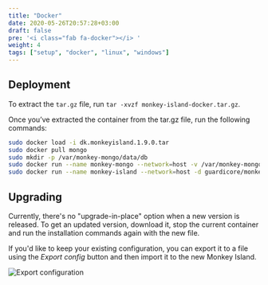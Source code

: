 ```yaml
---
title: "Docker"
date: 2020-05-26T20:57:28+03:00
draft: false
pre: '<i class="fab fa-docker"></i> '
weight: 4
tags: ["setup", "docker", "linux", "windows"] 
---
```


## Deployment

To extract the `tar.gz` file, run `tar -xvzf monkey-island-docker.tar.gz`.

Once you’ve extracted the container from the tar.gz file, run the following commands:

```sh
sudo docker load -i dk.monkeyisland.1.9.0.tar
sudo docker pull mongo
sudo mkdir -p /var/monkey-mongo/data/db
sudo docker run --name monkey-mongo --network=host -v /var/monkey-mongo/data/db:/data/db -d mongo
sudo docker run --name monkey-island --network=host -d guardicore/monkey-island:1.9.0
```

## Upgrading

Currently, there's no "upgrade-in-place" option when a new version is released.
To get an updated version, download it, stop the current container and run the
installation commands again with the new file.

If you'd like to keep your existing configuration, you can export it to a file
using the *Export config* button and then import it to the new Monkey Island.

![Export configuration](../../images/setup/export-configuration.png "Export configuration")
